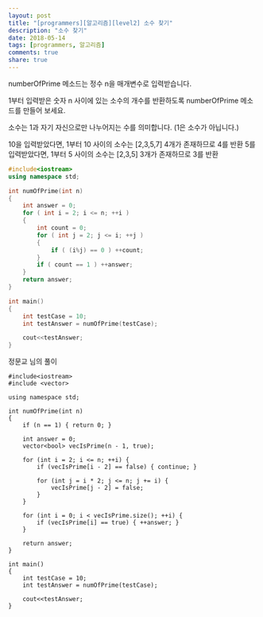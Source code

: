 ```yaml
---
layout: post
title: "[programmers][알고리즘][level2] 소수 찾기"
description: "소수 찾기"
date: 2018-05-14
tags: [programmers, 알고리즘]
comments: true
share: true
---
```


numberOfPrime 메소드는 정수 n을 매개변수로 입력받습니다.

1부터 입력받은 숫자 n 사이에 있는 소수의 개수를 반환하도록 numberOfPrime 메소드를 만들어 보세요.

소수는 1과 자기 자신으로만 나누어지는 수를 의미합니다.
(1은 소수가 아닙니다.)

10을 입력받았다면, 1부터 10 사이의 소수는 [2,3,5,7] 4개가 존재하므로 4를 반환
5를 입력받았다면, 1부터 5 사이의 소수는 [2,3,5] 3개가 존재하므로 3를 반환

```c++
#include<iostream>
using namespace std;

int numOfPrime(int n)
{
	int answer = 0;
    for ( int i = 2; i <= n; ++i )
    {
        int count = 0; 
        for ( int j = 2; j <= i; ++j ) 
        {
            if ( (i%j) == 0 ) ++count;
        }
        if ( count == 1 ) ++answer;
    }
	return answer;
}

int main()
{
	int testCase = 10;
	int testAnswer = numOfPrime(testCase);

	cout<<testAnswer;
}
```

정문교 님의 풀이
```
#include<iostream>
#include <vector>

using namespace std;

int numOfPrime(int n)
{
    if (n == 1) { return 0; }

    int answer = 0;
    vector<bool> vecIsPrime(n - 1, true);

    for (int i = 2; i <= n; ++i) {
        if (vecIsPrime[i - 2] == false) { continue; }

        for (int j = i * 2; j <= n; j += i) {
            vecIsPrime[j - 2] = false;
        }
    }

    for (int i = 0; i < vecIsPrime.size(); ++i) {
        if (vecIsPrime[i] == true) { ++answer; }
    }

    return answer;
}

int main()
{
    int testCase = 10;
    int testAnswer = numOfPrime(testCase);

    cout<<testAnswer;
}
```

